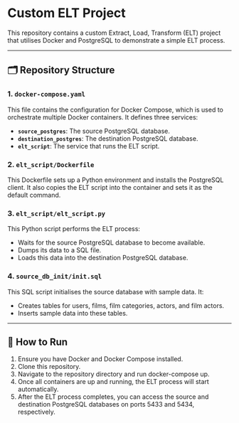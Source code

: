 # Custom ELT Project

This repository contains a custom Extract, Load, Transform (ELT) project that utilises Docker and PostgreSQL to demonstrate a simple ELT process.

---

## 🗂 Repository Structure

### 1. `docker-compose.yaml`
This file contains the configuration for Docker Compose, which is used to orchestrate multiple Docker containers. It defines three services:

- **`source_postgres`**: The source PostgreSQL database.
- **`destination_postgres`**: The destination PostgreSQL database.
- **`elt_script`**: The service that runs the ELT script.

### 2. `elt_script/Dockerfile`
This Dockerfile sets up a Python environment and installs the PostgreSQL client. It also copies the ELT script into the container and sets it as the default command.

### 3. `elt_script/elt_script.py`
This Python script performs the ELT process:
- Waits for the source PostgreSQL database to become available.
- Dumps its data to a SQL file.
- Loads this data into the destination PostgreSQL database.

### 4. `source_db_init/init.sql`
This SQL script initialises the source database with sample data. It:
- Creates tables for users, films, film categories, actors, and film actors.
- Inserts sample data into these tables.

---

## 🐳 How to Run

1. Ensure you have Docker and Docker Compose installed.
2. Clone this repository.
3. Navigate to the repository directory and run docker-compose up.
4. Once all containers are up and running, the ELT process will start automatically.
5. After the ELT process completes, you can access the source and destination PostgreSQL databases on ports 5433 and 5434, respectively.